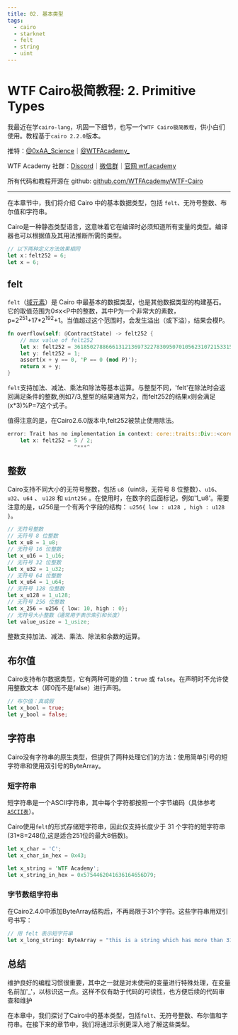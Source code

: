 ```yaml
---
title: 02. 基本类型
tags:
  - cairo
  - starknet
  - felt
  - string
  - uint
---
```


# WTF Cairo极简教程: 2. Primitive Types

我最近在学`cairo-lang`，巩固一下细节，也写一个`WTF Cairo极简教程`，供小白们使用。教程基于`cairo 2.2.0`版本。

推特：[@0xAA_Science](https://twitter.com/0xAA_Science)｜[@WTFAcademy_](https://twitter.com/WTFAcademy_)

WTF Academy 社群：[Discord](https://discord.gg/5akcruXrsk)｜[微信群](https://docs.google.com/forms/d/e/1FAIpQLSe4KGT8Sh6sJ7hedQRuIYirOoZK_85miz3dw7vA1-YjodgJ-A/viewform?usp=sf_link)｜[官网 wtf.academy](https://wtf.academy)

所有代码和教程开源在 github: [github.com/WTFAcademy/WTF-Cairo](https://github.com/WTFAcademy/WTF-Cairo)

---

在本章节中，我们将介绍 Cairo 中的基本数据类型，包括 `felt`、无符号整数、布尔值和字符串。

Cairo是一种静态类型语言，这意味着它在编译时必须知道所有变量的类型。编译器也可以根据值及其用法推断所需的类型。

```rust
// 以下两种定义方法效果相同
let x：felt252 = 6;
let x = 6;
```

## felt

`felt`（[域元素](https://en.wikipedia.org/wiki/Field_(mathematics))）是 Cairo 中最基本的数据类型，也是其他数据类型的构建基石。它的取值范围为0&le;x&lt;P中的整数，其中P为一个非常大的素数，p=2<sup>251</sup>+17*2<sup>192</sup>+1。当值超过这个范围时，会发生溢出（或下溢），结果会模P。

```rust
fn overflow(self: @ContractState) -> felt252 {
    // max value of felt252
    let x: felt252 = 3618502788666131213697322783095070105623107215331596699973092056135872020480;
    let y: felt252 = 1;
    assert(x + y == 0, 'P == 0 (mod P)');
    return x + y;
}
```

`felt`支持加法、减法、乘法和除法等基本运算。与整型不同，'felt'在除法时会返回满足条件的整数,例如7/3,整型的结果通常为2，而felt252的结果x则会满足(x*3)%P=7这个式子。

值得注意的是，在Cairo2.6.0版本中,felt252被禁止使用除法。

```rust
error: Trait has no implementation in context: core::traits::Div::<core::felt252>
    let x: felt252 = 5 / 2;
                     ^***^
```

## 整数

Cairo支持不同大小的无符号整数，包括 `u8`（uint8，无符号 8 位整数）、`u16`、`u32`、`u64` 、 `u128` 和 `uint256` 。在使用时，在数字的后面标记，例如'1_u8'。需要注意的是，u256是一个有两个字段的结构： `u256{ low : u128 , high : u128 }`。

```rust
// 无符号整数
// 无符号 8 位整数
let x_u8 = 1_u8;
// 无符号 16 位整数
let x_u16 = 1_u16;
// 无符号 32 位整数
let x_u32 = 1_u32;
// 无符号 64 位整数
let x_u64 = 1_u64;
// 无符号 128 位整数
let x_u128 = 1_u128;
// 无符号 256 位整数
let x_256 = u256 { low: 10, high : 0};
// 无符号大小整数（通常用于表示索引和长度）
let value_usize = 1_usize;
```

整数支持加法、减法、乘法、除法和余数的运算。

## 布尔值

Cairo支持布尔数据类型，它有两种可能的值：`true` 或 `false`。在声明时不允许使用整数文本（即0而不是false）进行声明。

```rust
// 布尔值：真或假
let x_bool = true;
let y_bool = false;
```


## 字符串

Cairo没有字符串的原生类型，但提供了两种处理它们的方法：使用简单引号的短字符串和使用双引号的ByteArray。

### 短字符串

短字符串是一个ASCII字符串，其中每个字符都按照一个字节编码（具体参考[`ASCII表`](https://www.asciitable.com/)）。

Cairo使用`felt`的形式存储短字符串，因此仅支持长度少于 31 个字符的短字符串(31*8=248位,这是适合251位的最大8倍数)。

```rust
let x_char = 'C';
let x_char_in_hex = 0x43;

let x_string = 'WTF Academy';
let x_string_in_hex = 0x5754462041636164656D79;
```

### 字节数组字符串

在Cairo2.4.0中添加ByteArray结构后，不再局限于31个字符。这些字符串用双引号书写：

```rust
// 用 felt 表示短字符串
let x_long_string: ByteArray = "this is a string which has more than 31 characters";
```

## 总结

维护良好的编程习惯很重要，其中之一就是对未使用的变量进行特殊处理，在变量名前加'_'，以标识这一点。这样不仅有助于代码的可读性，也方便后续的代码审查和维护

在本章中，我们探讨了Cairo中的基本类型，包括`felt`、无符号整数、布尔值和字符串。在接下来的章节中，我们将通过示例更深入地了解这些类型。
